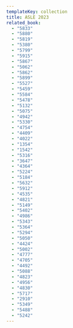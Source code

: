 ```yaml
---
templateKey: collection
title: ASLE 2023
related_book:
  - "5833"
  - "5880"
  - "5819"
  - "5380"
  - "5799"
  - "5915"
  - "5867"
  - "5062"
  - "5862"
  - "5899"
  - "5527"
  - "5459"
  - "5584"
  - "5478"
  - "5132"
  - "5075"
  - "4942"
  - "5330"
  - "4754"
  - "4409"
  - "4022"
  - "1354"
  - "1542"
  - "5316"
  - "3647"
  - "4364"
  - "5224"
  - "5184"
  - "5632"
  - "5912"
  - "4535"
  - "4821"
  - "5149"
  - "5402"
  - "4986"
  - "5343"
  - "5364"
  - "5294"
  - "5050"
  - "4424"
  - "5002"
  - "4777"
  - "4705"
  - "4492"
  - "5088"
  - "4823"
  - "4956"
  - "4830"
  - "5717"
  - "2910"
  - "5349"
  - "5488"
  - "5242"
---
```

